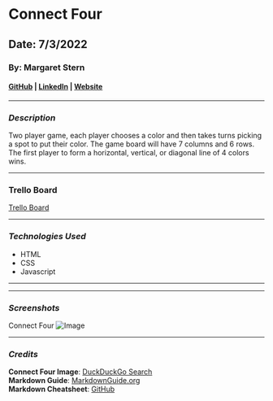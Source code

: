 # Connect Four

## Date: 7/3/2022

### By: Margaret Stern

#### [GitHub](https://github.com/mirarifka) | [LinkedIn](https://www.linkedin.com/in/margaret-stern-3a7a5983/) | [Website](https://www.instagram.com/m____r____s_/)

---

### **_Description_**

Two player game, each player chooses a color and then takes turns picking a spot to put their color. The game board will have 7 columns and 6 rows. The first player to form a horizontal, vertical, or diagonal line of 4 colors wins.

---

### Trello Board

[Trello Board](https://trello.com/invite/b/YXOUTCTr/7b2048f3d5b809f6719bdb8a263f15af/margarets-project-connect-4)

---

### **_Technologies Used_**

- HTML
- CSS
- Javascript

---

---

### **_Screenshots_**

Connect Four
![Image](https://external-content.duckduckgo.com/iu/?u=http%3A%2F%2Fwww.boardgamesmessiah.com%2Fwp-content%2Fuploads%2F2014%2F09%2F81iqHu8134L._SL1500_.jpg&f=1&nofb=1)

---

### **_Credits_**

**Connect Four Image**: [DuckDuckGo Search](https://duckduckgo.com/)  
**Markdown Guide**: [MarkdownGuide.org](https://www.markdownguide.org/cheat-sheet/)  
**Markdown Cheatsheet**: [GitHub](https://github.com/adam-p/markdown-here/wiki/Markdown-Cheatsheet)

